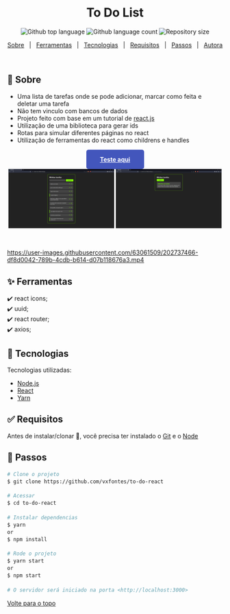 <h1 align="center">To Do List</h1>

<p align="center">
  <img alt="Github top language" src="https://img.shields.io/github/languages/top/vxfontes/to-do-react?color=56BEB8">

  <img alt="Github language count" src="https://img.shields.io/github/languages/count/vxfontes/to-do-react?color=56BEB8">

  <img alt="Repository size" src="https://img.shields.io/github/repo-size/vxfontes/to-do-react?color=56BEB8">
</p>

<!-- Status -->

<p align="center">
  <a href="#dart-Sobre">Sobre</a> &#xa0; | &#xa0; 
  <a href="#sparkles-Ferramentas">Ferramentas</a> &#xa0; | &#xa0;
  <a href="#rocket-Tecnologias">Tecnologias</a> &#xa0; | &#xa0;
  <a href="#white_check_mark-Requisitos">Requisitos</a> &#xa0; | &#xa0;
  <a href="#checkered_flag-Passos">Passos</a> &#xa0; | &#xa0;
  <a href="https://github.com/vxfontes" target="_blank">Autora</a>
</p>

<br>

## :dart: Sobre ##

- Uma lista de tarefas onde se pode adicionar, marcar como feita e deletar uma tarefa
- Não tem vinculo com bancos de dados
- Projeto feito com base em um tutorial de <a href='https://www.youtube.com/watch?v=ErjWNvP6mko'>react.js</a>
- Utilização de uma biblioteca para gerar ids
- Rotas para simular diferentes páginas no react
- Utilização de ferramentas do react como childrens e handles

<div align="center">
  <a class="button" href="https://romantic-bassi-28db6d.netlify.app/" style="display: block;
      width: 115px;height: 25px;background: #4356bc;padding: 10px;text-align: center;border-radius: 5px;
      color: white;font-weight: bold;line-height: 25px;">Teste aqui</a>
</div>

<div align="center" style="display: inline_block">
  <img align="center" src="https://github.com/vxfontes/to-do-react/blob/main/src/image/principal.png" width="49%" height="45%">
  <img align="center" src="https://github.com/vxfontes/to-do-react/blob/main/src/image/infos.png" width="49%" height="45%">
</div>

<br />
<br />


https://user-images.githubusercontent.com/63061509/202737466-df8d0042-789b-4cdb-b614-d07b118676a3.mp4



## :sparkles: Ferramentas ##

:heavy_check_mark: react icons;\
:heavy_check_mark: uuid;\
:heavy_check_mark: react router;\
:heavy_check_mark: axios;

## :rocket: Tecnologias ##

Tecnologias utilizadas:

- [Node.js](https://nodejs.org/en/)
- [React](https://pt-br.reactjs.org/)
- [Yarn](https://yarnpkg.com/)

## :white_check_mark: Requisitos ##

Antes de instalar/clonar :checkered_flag:, você precisa ter instalado o [Git](https://git-scm.com) e o [Node](https://nodejs.org/en/)

## :checkered_flag: Passos ##

```bash
# Clone o projeto
$ git clone https://github.com/vxfontes/to-do-react

# Acessar
$ cd to-do-react

# Instalar dependencias
$ yarn
or
$ npm install

# Rode o projeto
$ yarn start
or
$ npm start

# O servidor será iniciado na porta <http://localhost:3000>
```

<a href="#top">Volte para o topo</a>
